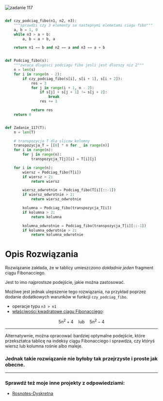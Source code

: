 <picture>
  <source srcset="../../srt/zbior_zadan/117.png" media="(prefers-color-scheme: light)">
  <source srcset="../../srt/zbior_zadan/black_117.png" media="(prefers-color-scheme: dark)">
  <img src="../../srt/zbior_zadan/black_117.png" alt="zadanie 117">
</picture>

```python

def czy_podciag_fibo(n1, n2, n3):
    """sprawdzi czy 3 elementy sa nastepnymi elemetami ciagu fibo"""
    a, b = 1, 0
    while n3 > a + b:
        a, b = a + b, a

    return n1 == b and n2 == a and n3 == a + b


def Podciag_fibo(s):
    """zwraca dlugosci podciagu fibo jesli jest dluzszy niz 2"""
    n = len(s)
    for i in range(n - 2):
        if czy_podciag_fibo(s[i], s[i + 1], s[i + 2]):
            res = 3
            for j in range(i + 1, n - 2):
                if s[j] + s[j + 1] != s[j + 2]:
                    break
                res += 1

            return res
    return 0


def Zadanie_117(T):
    n = len(T)

    # transpozycja T dla slicow kolumny
    transpozycja_T = [[0] * n for _ in range(n)]
    for i in range(n):
        for j in range(n):
            transpozycja_T[j][i] = T[i][j]

    for i in range(n):
        wiersz = Podciag_fibo(T[i])
        if wiersz > 2:
            return wiersz

        wiersz_odwrotnie = Podciag_fibo(T[i][::-1])
        if wiersz_odwrotnie > 2:
            return wiersz_odwrotnie

        kolumna = Podciag_fibo(transpozycja_T[i])
        if kolumna > 2:
            return kolumna

        kolumna_odwrotnie = Podciag_fibo(transpozycja_T[i][::-1])
        if kolumna_odwrotnie > 2:
            return kolumna_odwrotnie
```
# Opis Rozwiązania

Rozwiązanie zakłada, że w tablicy umieszczono *dokładnie jeden* fragment ciągu Fibonacciego.

Jest to imo najprostsze podejście, jakie można zastosować.

Możliwe jest jednak ulepszenie tego rozwiązania, na przykład poprzez dodanie dodatkowych warunków w funkcji `czy_podciag_fibo`.
- operacje typu `n3 > n1`
- [właściwości kwadratowe ciągu Fibonacciego](https://stackoverflow.com/questions/2432669/test-if-a-number-is-a-fibonacci-number):
```math
5n^2 + 4 \quad \text{lub} \quad 5n^2 - 4
```


---

Alternatywnie, można opracować bardziej optymalne podejście, które przekształca tablicę na indeksy ciągu Fibonacciego i sprawdza, czy któryś wiersz lub kolumna rośnie albo maleje.

###  Jednak takie rozwiązanie nie byłoby tak przejrzyste i proste jak obecne.


---
### Sprawdź też moje inne projekty z odpowiedziami:
- [Rosnotes-Dyskretna](https://github.com/kamilGie/Rosnotes-Dyskretna)
